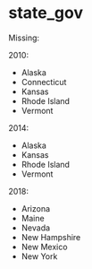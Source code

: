 # state_gov

Missing:

2010:
- Alaska
- Connecticut
- Kansas
- Rhode Island
- Vermont

2014:
- Alaska
- Kansas
- Rhode Island
- Vermont

2018:
- Arizona
- Maine
- Nevada
- New Hampshire
- New Mexico
- New York
